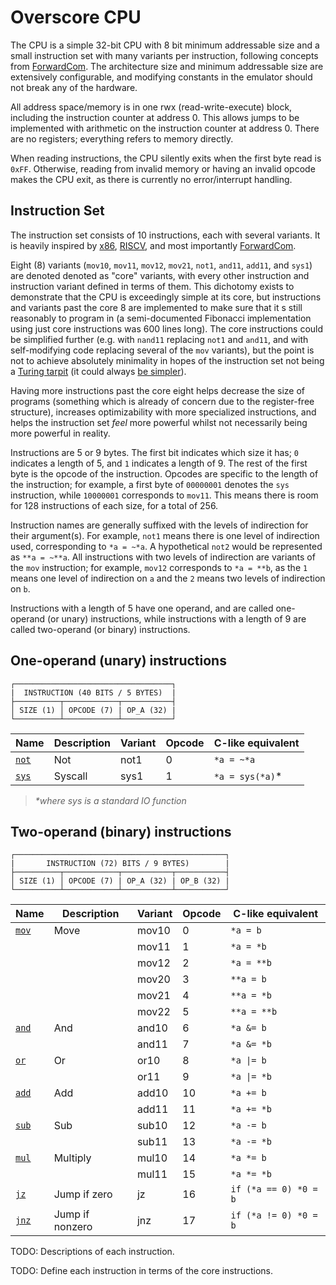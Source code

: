 # Overscore CPU

The CPU is a simple 32-bit CPU with 8 bit minimum addressable size and a small
instruction set with many variants per instruction, following concepts from
[ForwardCom](https://www.forwardcom.info/). The architecture size and minimum
addressable size are extensively configurable, and modifying constants in the
emulator should not break any of the hardware.

All address space/memory is in one rwx (read-write-execute) block, including the
instruction counter at address 0. This allows jumps to be implemented with
arithmetic on the instruction counter at address 0. There are no registers;
everything refers to memory directly.

When reading instructions, the CPU silently exits when the first byte read is
`0xFF`. Otherwise, reading from invalid memory or having an invalid opcode makes
the CPU exit, as there is currently no error/interrupt handling.


## Instruction Set

The instruction set consists of 10 instructions, each with several variants. It
is heavily inspired by [x86](https://www.felixcloutier.com/x86/),
[RISCV](https://github.com/riscv/riscv-isa-manual/), and most importantly
[ForwardCom](https://www.forwardcom.info/).

Eight (8) variants (`mov10`, `mov11`, `mov12`, `mov21`, `not1`, `and11`,
`add11`, and `sys1`) are denoted denoted as "core" variants, with every other
instruction and instruction variant defined in terms of them. This dichotomy
exists to demonstrate that the CPU is exceedingly simple at its core, but
instructions and variants past the core 8 are implemented to make sure that it
s still reasonably to program in (a semi-documented Fibonacci implementation
using just core instructions was 600 lines long). The core instructions could
be simplified further (e.g. with `nand11` replacing `not1` and `and11`, and with
self-modifying code replacing several of the `mov` variants), but the point is
not to achieve absolutely minimality in hopes of the instruction set not being a
[Turing tarpit](https://en.wikipedia.org/wiki/Turing_tarpit) (it could always
[be simpler](https://en.wikipedia.org/wiki/One-instruction_set_computer)).

Having more instructions past the core eight helps decrease the size of
programs (something which is already of concern due to the register-free
structure), increases optimizability with more specialized instructions, and
helps the instruction set *feel* more powerful whilst not necessarily being more
powerful in reality.

Instructions are 5 or 9 bytes. The first bit indicates which size it has; `0`
indicates a length of 5, and `1` indicates a length of 9. The rest of the first
byte is the opcode of the instruction. Opcodes are specific to the length of the
instruction; for example, a first byte of `00000001` denotes the `sys`
instruction, while `10000001` corresponds to `mov11`. This means there is room
for 128 instructions of each size, for a total of 256.

Instruction names are generally suffixed with the levels of indirection for
their argument(s). For example, `not1` means there is one level of indirection
used, corresponding to `*a = ~*a`. A hypothetical `not2` would be represented as
`**a = ~**a`. All instructions with two levels of indirection are variants of
the `mov` instruction; for example, `mov12` corresponds to `*a = **b`, as the
`1` means one level of indirection on `a` and the `2` means two levels of
indirection on `b`.

Instructions with a length of 5 have one operand, and are called one-operand (or
unary) instructions, while instructions with a length of 9 are called
two-operand (or binary) instructions.

## One-operand (unary) instructions

```
┌───────────────────────────────────┐
|  INSTRUCTION (40 BITS / 5 BYTES)  | 
├──────────┬────────────┬───────────┤
│ SIZE (1) │ OPCODE (7) | OP_A (32) |
└──────────┴────────────┴───────────┘

```

| Name              | Description | Variant | Opcode | C-like equivalent |
|-------------------|-------------|---------|--------|-------------------|
| [`not`](#not)     | Not         | not1    | 0      | `*a = ~*a`        |
| [`sys`](#syscall) | Syscall     | sys1    | 1      | `*a = sys(*a)`*   |
> _*where sys is a standard IO function_

## Two-operand (binary) instructions

```
┌───────────────────────────────────────────────┐
|       INSTRUCTION (72) BITS / 9 BYTES)        |
├──────────┬────────────┬───────────┬───────────┤
│ SIZE (1) │ OPCODE (7) | OP_A (32) | OP_B (32) |
└──────────┴────────────┴───────────┴───────────┘

```

| Name               | Description     | Variant | Opcode | C-like equivalent     |
|--------------------|-----------------|---------|--------|-----------------------|
| [`mov`](#move)     | Move            | mov10   | 0      | `*a = b`              |
|                    |                 | mov11   | 1      | `*a = *b`             |
|                    |                 | mov12   | 2      | `*a = **b`            |
|                    |                 | mov20   | 3      | `**a = b`             |
|                    |                 | mov21   | 4      | `**a = *b`            |
|                    |                 | mov22   | 5      | `**a = **b`           |
| [`and`](#and)      | And             | and10   | 6      | `*a &= b`             |
|                    |                 | and11   | 7      | `*a &= *b`            |
| [`or`](#or)        | Or              | or10    | 8      | `*a \|= b`            |
|                    |                 | or11    | 9      | `*a \|= *b`           |
| [`add`](#add)      | Add             | add10   | 10     | `*a += b`             |
|                    |                 | add11   | 11     | `*a += *b`            |
| [`sub`](#subtract) | Sub             | sub10   | 12     | `*a -= b`             |
|                    |                 | sub11   | 13     | `*a -= *b`            |
| [`mul`](#multiply) | Multiply        | mul10   | 14     | `*a *= b`             |
|                    |                 | mul11   | 15     | `*a *= *b`            |
| [`jz`](#jz)        | Jump if zero    | jz      | 16     | `if (*a == 0) *0 = b` |
| [`jnz`](#jnz)      | Jump if nonzero | jnz     | 17     | `if (*a != 0) *0 = b` |


TODO: Descriptions of each instruction.

TODO: Define each instruction in terms of the core instructions.